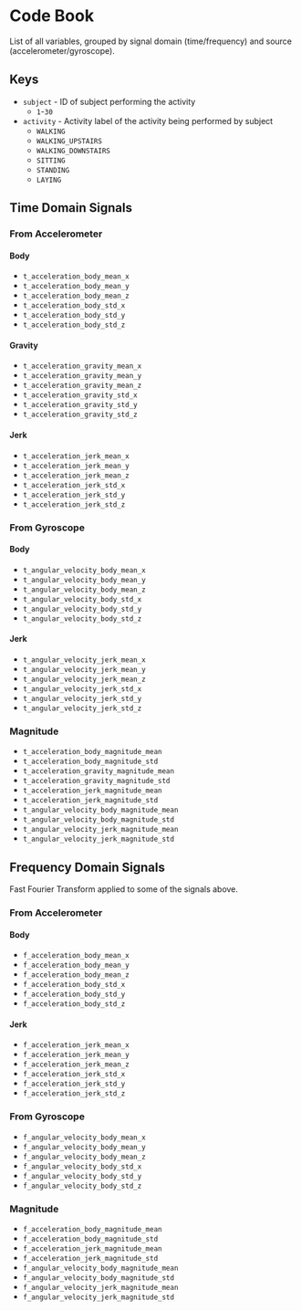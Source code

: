# Code Book

List of all variables, grouped by signal domain (time/frequency) and source (accelerometer/gyroscope).

## Keys
- `subject` - ID of subject performing the activity
    - `1`-`30`
- `activity` - Activity label of the activity being performed by subject
    - `WALKING`
    - `WALKING_UPSTAIRS`
    - `WALKING_DOWNSTAIRS`
    - `SITTING`
    - `STANDING`
    - `LAYING`

## Time Domain Signals
### From Accelerometer
#### Body
- `t_acceleration_body_mean_x`
- `t_acceleration_body_mean_y`
- `t_acceleration_body_mean_z`
- `t_acceleration_body_std_x`
- `t_acceleration_body_std_y`
- `t_acceleration_body_std_z`

#### Gravity
- `t_acceleration_gravity_mean_x`
- `t_acceleration_gravity_mean_y`
- `t_acceleration_gravity_mean_z`
- `t_acceleration_gravity_std_x`
- `t_acceleration_gravity_std_y`
- `t_acceleration_gravity_std_z`

#### Jerk
- `t_acceleration_jerk_mean_x`
- `t_acceleration_jerk_mean_y`
- `t_acceleration_jerk_mean_z`
- `t_acceleration_jerk_std_x`
- `t_acceleration_jerk_std_y`
- `t_acceleration_jerk_std_z`

### From Gyroscope
#### Body
- `t_angular_velocity_body_mean_x`
- `t_angular_velocity_body_mean_y`
- `t_angular_velocity_body_mean_z`
- `t_angular_velocity_body_std_x`
- `t_angular_velocity_body_std_y`
- `t_angular_velocity_body_std_z`

#### Jerk
- `t_angular_velocity_jerk_mean_x`
- `t_angular_velocity_jerk_mean_y`
- `t_angular_velocity_jerk_mean_z`
- `t_angular_velocity_jerk_std_x`
- `t_angular_velocity_jerk_std_y`
- `t_angular_velocity_jerk_std_z`

### Magnitude
- `t_acceleration_body_magnitude_mean`
- `t_acceleration_body_magnitude_std`
- `t_acceleration_gravity_magnitude_mean`
- `t_acceleration_gravity_magnitude_std`
- `t_acceleration_jerk_magnitude_mean`
- `t_acceleration_jerk_magnitude_std`
- `t_angular_velocity_body_magnitude_mean`
- `t_angular_velocity_body_magnitude_std`
- `t_angular_velocity_jerk_magnitude_mean`
- `t_angular_velocity_jerk_magnitude_std`

## Frequency Domain Signals
Fast Fourier Transform applied to some of the signals above.

### From Accelerometer
#### Body
- `f_acceleration_body_mean_x`
- `f_acceleration_body_mean_y`
- `f_acceleration_body_mean_z`
- `f_acceleration_body_std_x`
- `f_acceleration_body_std_y`
- `f_acceleration_body_std_z`

#### Jerk
- `f_acceleration_jerk_mean_x`
- `f_acceleration_jerk_mean_y`
- `f_acceleration_jerk_mean_z`
- `f_acceleration_jerk_std_x`
- `f_acceleration_jerk_std_y`
- `f_acceleration_jerk_std_z`

### From Gyroscope
- `f_angular_velocity_body_mean_x`
- `f_angular_velocity_body_mean_y`
- `f_angular_velocity_body_mean_z`
- `f_angular_velocity_body_std_x`
- `f_angular_velocity_body_std_y`
- `f_angular_velocity_body_std_z`

### Magnitude
- `f_acceleration_body_magnitude_mean`
- `f_acceleration_body_magnitude_std`
- `f_acceleration_jerk_magnitude_mean`
- `f_acceleration_jerk_magnitude_std`
- `f_angular_velocity_body_magnitude_mean`
- `f_angular_velocity_body_magnitude_std`
- `f_angular_velocity_jerk_magnitude_mean`
- `f_angular_velocity_jerk_magnitude_std`

